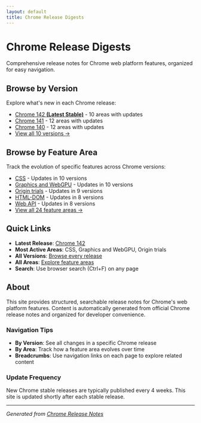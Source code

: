 ```yaml
---
layout: default
title: Chrome Release Digests
---
```


# Chrome Release Digests

Comprehensive release notes for Chrome web platform features, organized for easy navigation.

## Browse by Version

Explore what's new in each Chrome release:

- [Chrome 142 **(Latest Stable)**](./versions/chrome-142/index.html) - 10 areas with updates
- [Chrome 141](./versions/chrome-141/index.html) - 12 areas with updates
- [Chrome 140](./versions/chrome-140/index.html) - 12 areas with updates
- [View all 10 versions →](./versions/index.html)

## Browse by Feature Area

Track the evolution of specific features across Chrome versions:

- [CSS](./areas/css/index.html) - Updates in 10 versions
- [Graphics and WebGPU](./areas/graphics-webgpu/index.html) - Updates in 10 versions
- [Origin trials](./areas/origin-trials/index.html) - Updates in 9 versions
- [HTML-DOM](./areas/html-dom/index.html) - Updates in 8 versions
- [Web API](./areas/webapi/index.html) - Updates in 8 versions
- [View all 24 feature areas →](./areas/index.html)

## Quick Links

- **Latest Release**: [Chrome 142](./versions/chrome-142/index.html)
- **Most Active Areas**: CSS, Graphics and WebGPU, Origin trials
- **All Versions**: [Browse every release](./versions/index.html)
- **All Areas**: [Explore feature areas](./areas/index.html)
- **Search**: Use browser search (Ctrl+F) on any page

## About

This site provides structured, searchable release notes for Chrome's web platform features. Content is automatically generated from official Chrome release notes and organized for developer convenience.

### Navigation Tips

- **By Version**: See all changes in a specific Chrome release
- **By Area**: Track how a feature area evolves over time
- **Breadcrumbs**: Use navigation links on each page to explore related content

### Update Frequency

New Chrome stable releases are typically published every 4 weeks. This site is updated shortly after each stable release.

---

*Generated from [Chrome Release Notes](https://developer.chrome.com/release-notes/)*
